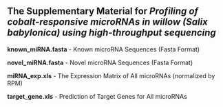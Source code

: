 ## **The Supplementary Material for _Profiling of cobalt-responsive microRNAs in willow (Salix babylonica) using high-throughput sequencing_**

**known_miRNA.fasta** - Known microRNA Sequences (Fasta Format)

**novel_miRNA.fasta** - Novel microRNA Sequences (Fasta Format)

**miRNA_exp.xls** - The Expression Matrix of All microRNAs (normalized by RPM)

**target_gene.xls** - Prediction of Target Genes for All microRNAs
